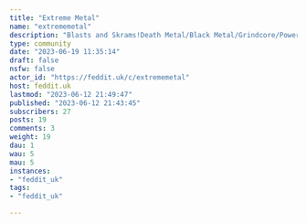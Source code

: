 ```yaml
---
title: "Extreme Metal" 
name: "extrememetal"
description: "Blasts and Skrams!Death Metal/Black Metal/Grindcore/Powerviolence/Fastcore/Hardcore PunkThis is an inclusive commuity, no nazi/nsbm stuff please."
type: community
date: "2023-06-19 11:35:14"
draft: false
nsfw: false
actor_id: "https://feddit.uk/c/extrememetal"
host: feddit.uk
lastmod: "2023-06-12 21:49:47"
published: "2023-06-12 21:43:45"
subscribers: 27
posts: 19
comments: 3
weight: 19
dau: 1
wau: 5
mau: 5
instances:
- "feddit_uk"
tags: 
- "feddit_uk"

---
```

